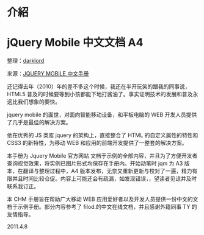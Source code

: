 # 介紹

# jQuery Mobile 中文文档 A4

整理：[darklord](http://www.cnblogs.com/darklord/)

来源：[JQUERY MOBILE 中文手册](http://www.cnblogs.com/darklord/archive/2011/04/08/2009754.html)

还记得去年（2010）年的差不多这个时候，我还在半开玩笑的跟我的同事说，HTML5 普及的时候要等到小孩都能下地打酱油了。事实证明技术的发展和普及永远比我们想象的要快。

jquery mobile 的面世，对面向智能移动设备，和平板电脑的 WEB 开发人员提供了几乎是最佳的解决方案。

他在优秀的 JS 类库 jquery 的架构上，直接整合了 HTML 的自定义属性的特性和 CSS3 的新特性，为移动 WEB 和应用的前端开发提供了一整套的解决方案。

本手册为 Jquery Mobile 官方网站 文档于示例的全部内容，并且为了方便开发者查询视觉效果，将实例已图片形式均保存在手册内。开始动笔时 jqm 为 A3 版本，在翻译与整理过程中，A4 版本发布，无奈又重新更新与校对了一遍，精力有限并且时间比较仓促。内容上可能还会有疏漏，如发现错误，，望读者见谅并及时联系我订正。

本 CHM 手册旨在帮助广大移动 WEB 应用爱好者以及开发人员提供一份中文的文档于示例手册。部分内容参考了 filod.的中文在线文档，并且感谢外籍同事 TY 的友情指导。

2011.4.8